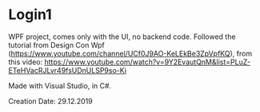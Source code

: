 # Login1

WPF project, comes only with the UI, no backend code. Followed the tutorial from Design Con Wpf (https://www.youtube.com/channel/UCf0J9AO-KeLEkBe3ZpVpfKQ), from this video: https://www.youtube.com/watch?v=9Y2EvautQnM&list=PLuZ-ETeHVacRJLvr49fsUDnULSP9so-Ki

Made with Visual Studio, in C#. 

Creation Date: 29.12.2019

